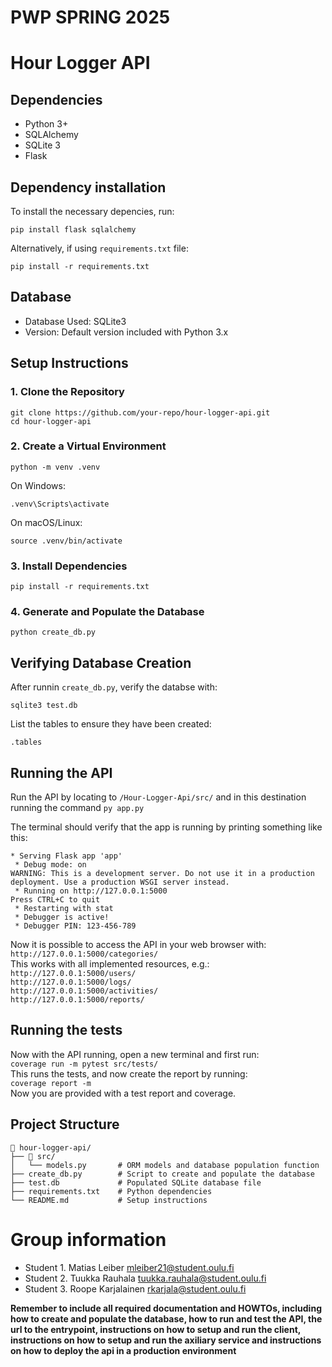 # PWP SPRING 2025

# Hour Logger API

## Dependencies

- Python 3+
- SQLAlchemy
- SQLite 3
- Flask

## Dependency installation

To install the necessary depencies, run:

```pip install flask sqlalchemy```

Alternatively, if using ```requirements.txt``` file:

```pip install -r requirements.txt```

## Database

- Database Used: SQLite3
- Version: Default version included with Python 3.x

## Setup Instructions

### **1. Clone the Repository**
```
git clone https://github.com/your-repo/hour-logger-api.git
cd hour-logger-api
```
### **2. Create a Virtual Environment**
```
python -m venv .venv
```
On Windows:
```
.venv\Scripts\activate
```
On macOS/Linux:
```
source .venv/bin/activate
```
### **3. Install Dependencies**
```
pip install -r requirements.txt
```
### **4. Generate and Populate the Database**
```
python create_db.py
```
## Verifying Database Creation
After runnin ```create_db.py```, verify the databse with:
```
sqlite3 test.db
```
List the tables to ensure they have been created:
```
.tables
```
## Running the API
Run the API by locating to ```/Hour-Logger-Api/src/``` and in this destination running the command ```py app.py```

The terminal should verify that the app is running by printing something like this:
```
* Serving Flask app 'app'
 * Debug mode: on
WARNING: This is a development server. Do not use it in a production deployment. Use a production WSGI server instead.
 * Running on http://127.0.0.1:5000
Press CTRL+C to quit   
 * Restarting with stat
 * Debugger is active!
 * Debugger PIN: 123-456-789
 ```
Now it is possible to access the API in your web browser with:\
```http://127.0.0.1:5000/categories/```\
This works with all implemented resources, e.g.: \
```http://127.0.0.1:5000/users/``` \
```http://127.0.0.1:5000/logs/```\
```http://127.0.0.1:5000/activities/```\
```http://127.0.0.1:5000/reports/```

## Running the tests
Now with the API running, open a new terminal and first run:\
```coverage run -m pytest src/tests/```\
This runs the tests, and now create the report by running:\
```coverage report -m```\
Now you are provided with a test report and coverage.



## Project Structure
```
📁 hour-logger-api/
├── 📁 src/
│   └── models.py       # ORM models and database population function
├── create_db.py        # Script to create and populate the database
├── test.db             # Populated SQLite database file
├── requirements.txt    # Python dependencies
└── README.md           # Setup instructions
```
# Group information

- Student 1. Matias Leiber mleiber21@student.oulu.fi
- Student 2. Tuukka Rauhala tuukka.rauhala@student.oulu.fi
- Student 3. Roope Karjalainen rkarjala@student.oulu.fi

**Remember to include all required documentation and HOWTOs, including how to create and populate the database, how to run and test the API, the url to the entrypoint, instructions on how to setup and run the client, instructions on how to setup and run the axiliary service and instructions on how to deploy the api in a production environment**
